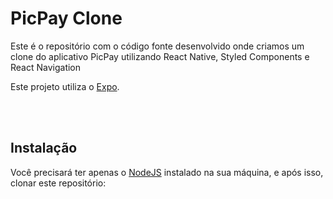<h1>PicPay Clone</h1>
<p>Este é o repositório com o código fonte desenvolvido onde criamos um clone do aplicativo PicPay utilizando React Native, Styled Components e React Navigation</p>
<p>Este projeto utiliza o <a href="https://docs.expo.io/versions/latest/">Expo</a>.</p>
</br>
</br>
<h2>Instalação</h2>
<p>Você precisará ter apenas o <a href="https://nodejs.org/en/">NodeJS</a> instalado na sua máquina, e após isso, clonar este repositório:</p>
